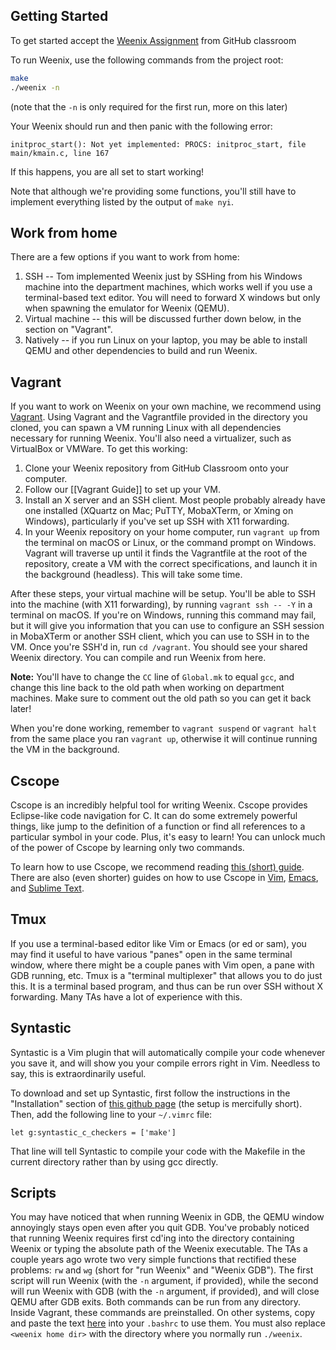 ## Getting Started

To get started accept the [Weenix Assignment](https://classroom.github.com/a/qk-Rm9gN) from GitHub classroom

To run Weenix, use the following commands from the project root:
```bash
make
./weenix -n
```
(note that the `-n` is only required for the first run, more on this later)

Your Weenix should run and then panic with the following error:
```
initproc_start(): Not yet implemented: PROCS: initproc_start, file main/kmain.c, line 167
```
If this happens, you are all set to start working!

Note that although we're providing some functions, you'll still have to implement everything listed by the output of `make nyi`.

## Work from home

There are a few options if you want to work from home:
1. SSH -- Tom implemented Weenix just by SSHing from his Windows machine into the department machines, which works well if you use a terminal-based text editor. You will need to forward X windows but only when spawning the emulator for Weenix (QEMU).
2. Virtual machine -- this will be discussed further down below, in the section on "Vagrant".
3. Natively -- if you run Linux on your laptop, you may be able to install QEMU and other dependencies to build and run Weenix.

## Vagrant
If you want to work on Weenix on your own machine, we recommend using [Vagrant](http://www.vagrantup.com/). Using Vagrant and the Vagrantfile provided in the directory you cloned, you can spawn a VM running Linux with all dependencies necessary for running Weenix. You'll also need a virtualizer, such as VirtualBox or VMWare. To get this working:

1. Clone your Weenix repository from GitHub Classroom onto your computer.
2. Follow our [[Vagrant Guide]] to set up your VM.
3. Install an X server and an SSH client. Most people probably already have one installed (XQuartz on Mac; PuTTY, MobaXTerm, or Xming on Windows), particularly if you've set up SSH with X11 forwarding.
4. In your Weenix repository on your home computer, run `vagrant up` from the terminal on macOS or Linux, or the command prompt on Windows. Vagrant will traverse up until it finds the Vagrantfile at the root of the repository, create a VM with the correct specifications, and launch it in the background (headless). This will take some time.

After these steps, your virtual machine will be setup. You'll be able to SSH into the machine (with X11 forwarding), by running `vagrant ssh -- -Y` in a terminal on macOS. If you're on Windows, running this command may fail, but it will give you information that you can use to configure an SSH session in MobaXTerm or another SSH client, which you can use to SSH in to the VM. Once you're SSH'd in, run `cd /vagrant`. You should see your shared Weenix directory. You can compile and run Weenix from here.

**Note:** You'll have to change the `CC` line of `Global.mk` to equal `gcc`, and change this line back to the old path when working on department machines. Make sure to comment out the old path so you can get it back later!

When you're done working, remember to `vagrant suspend` or `vagrant halt` from the same place you ran `vagrant up`, otherwise it will continue running the VM in the background.

<!-- ## Cygwin -->
<!-- Cygwin may be used for editing the Weenix source files. However, we strongly recommend you **DO NOT** use it to transfer the Weenix source to your Windows computer. Doing so may cause issues with symbolic links. WinSCP and macOS users do not need to worry about this. If this happens, we recommend copying it from the department machines again using WinSCP. If this is impossible, you must manually copy all the files listed [here](/courses/cs167/content/cygwin_files_list.txt) from the location on the left to the one on the right. Similar symlink issues may arise if using SFTP on Linux. -->

## Cscope
Cscope is an incredibly helpful tool for writing Weenix. Cscope provides Eclipse-like code navigation for C. It can do some extremely powerful things, like jump to the definition of a function or find all references to a particular symbol in your code. Plus, it's easy to learn! You can unlock much of the power of Cscope by learning only two commands.

To learn how to use Cscope, we recommend reading [this (short) guide][1]. There are also (even shorter) guides on how to use Cscope in [Vim][2], [Emacs][3], and [Sublime Text][4].

[1]: http://cscope.sourceforge.net/large_projects.html
[2]: http://cscope.sourceforge.net/cscope_vim_tutorial.html
[3]: https://techtooltip.wordpress.com/2012/01/06/how-to-integrate-emacs-cscope-to-browse-linux-kernel-source-code/
[4]: http://tobepragmatic.blogspot.com/2013/07/know-your-tools-cscope-plugin-for.html

## Tmux
If you use a terminal-based editor like Vim or Emacs (or ed or sam), you may find it useful to have various "panes" open in the same terminal window, where there might be a couple panes with Vim open, a pane with GDB running, etc. Tmux is a "terminal multiplexer" that allows you to do just this. It is a terminal based program, and thus can be run over SSH without X forwarding. Many TAs have a lot of experience with this.

## Syntastic
Syntastic is a Vim plugin that will automatically compile your code whenever you save it, and will show you your compile errors right in Vim. Needless to say, this is extraordinarily useful.

To download and set up Syntastic, first follow the instructions in the "Installation" section of [this github page](https://github.com/scrooloose/syntastic) (the setup is mercifully short). Then, add the following line to your `~/.vimrc` file:
```
let g:syntastic_c_checkers = ['make']
```
That line will tell Syntastic to compile your code with the Makefile in the current directory rather than by using gcc directly.

## Scripts
You may have noticed that when running Weenix in GDB, the QEMU window annoyingly stays open even after you quit GDB. You've probably noticed that running Weenix requires first cd'ing into the directory containing Weenix or typing the absolute path of the Weenix executable. The TAs a couple years ago wrote two very simple functions that rectified these problems: `rw` and `wg` (short for "run Weenix" and "Weenix GDB"). The first script will run Weenix (with the `-n` argument, if provided), while the second will run Weenix with GDB (with the `-n` argument, if provided), and will close QEMU after GDB exits. Both commands can be run from any directory. Inside Vagrant, these commands are preinstalled. On other systems, copy and paste the text [here](/courses/cs167/content/weenix-scripts.txt) into your `.bashrc` to use them. You must also replace `<weenix home dir>` with the directory where you normally run `./weenix`.